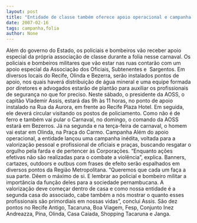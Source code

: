 ```yaml
---
layout: post
title: "Entidade de classe também oferece apoio operacional e campanha motivacional aos PMs na folia"
date: 2007-02-16
tags: campanha,folia
author: None
---
```

Além do governo do Estado, os policiais e bombeiros vão receber apoio especial da própria associação de classe durante a folia nesse carnaval.
Os policiais e bombeiros militares que vão estar nas ruas contarão com um apoio especial da Associação dos Oficiais, Subtenentes e&nbsp; Sargentos. 
Em diversos locais do Recife, Olinda e Bezerra, serão instalados pontos de apoio, nos quais haverá distribuição de água mineral e uma equipe formada por diretores e advogados estarão de plantão para auxiliar os profissionais de segurança no que for preciso.
Neste sábado, o presidente da AOSS, o capitão Vlademir Assis, estará das 9h às 11 horas, no ponto de apoio instalado na Rua da Aurora, em frente ao Recife Plaza Hotel. Em seguida, ele deverá circular visitando os postos de policiamento. 
Como não é de ferro e também vai pular o Carnaval, no domingo, o comando da AOSS estará em Bezerros. Já na segunda e na terça-feira de carnaval, o homem vai estar em Olinda, na Praça do Carmo. 
Campanha
Além do apoio operacional, a entidade lançou uma campanha inédita, voltada para a valorização pessoal e profissional de oficiais e praças, buscando resgatar o orgulho pela farda e de pertencer às Corporações. “Enquanto ações efetivas não são realizadas para o combate a violência”, explica.
Banners, cartazes, outdoors e outbus com frases de efeito serão espalhados em diversos pontos da Região Metropolitana. 
“Queremos que cada um faça a sua parte. Dêem o máximo de si. E lembrar ao policial e bombeiro militar a importância da função deles para a sociedade pernambucana. A valorização deve começar dentro de casa e como nossa entidade é a segunda casa do associado, cabe também a nós mostrar o quanto esses profissionais são primordiais em nossas vidas”, conclui Assis.
São dez pontos no Recife Antigo, Tacaruna, Boa Viagem, Fesp, Conjunto Inez Andreazza, Pina, Olinda, Casa Caiada, Shopping Tacaruna e Janga. 